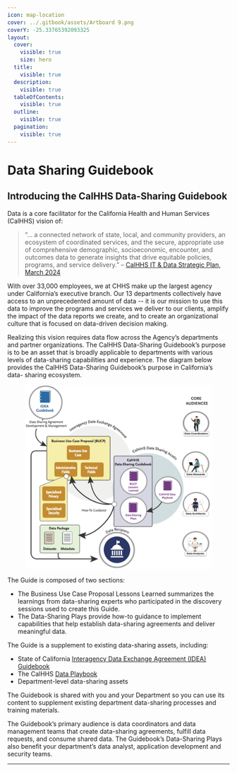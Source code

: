 ```yaml
---
icon: map-location
cover: ../.gitbook/assets/Artboard 9.png
coverY: -25.33765392093325
layout:
  cover:
    visible: true
    size: hero
  title:
    visible: true
  description:
    visible: true
  tableOfContents:
    visible: true
  outline:
    visible: true
  pagination:
    visible: true
---
```


# Data Sharing Guidebook

## Introducing the CalHHS Data-Sharing Guidebook

Data is a core facilitator for the California Health and Human Services (CalHHS) vision of:

> “… a connected network of state, local, and community providers, an ecosystem of coordinated services, and the secure, appropriate use of comprehensive demographic, socioeconomic, encounter, and outcomes data to generate insights that drive equitable policies, programs, and service delivery.” – [CalHHS IT & Data Strategic Plan, March 2024](https://osi.ca.gov/CalHHS%20IT%20and%20Data%20Strat%20Plan-March-2024-Web508-v4.pdf)

&#x20;With over 33,000 employees, we at CHHS make up the largest agency under California’s executive branch. Our 13 departments collectively have access to an unprecedented amount of data -- it is our mission to use this data to improve the programs and services we deliver to our clients, amplify the impact of the data reports we create, and to create an organizational culture that is focused on data-driven decision making.

Realizing this vision requires data flow across the Agency’s departments and partner organizations. The CalHHS Data-Sharing Guidebook’s purpose is to be an asset that is broadly applicable to departments with various levels of data-sharing capabilities and experience. The diagram below provides the CalHHS Data-Sharing Guidebook’s purpose in California’s data- sharing ecosystem.

<figure><img src="../.gitbook/assets/image (8) (1).png" alt=""><figcaption></figcaption></figure>

The Guide is composed of two sections:

* The Business Use Case Proposal Lessons Learned summarizes the learnings from data-sharing experts who participated in the discovery sessions used to create this Guide.
* The Data-Sharing Plays provide how-to guidance to implement capabilities that help establish data-sharing agreements and deliver meaningful data.

The Guide is a supplement to existing data-sharing assets, including:

* State of California [Interagency Data Exchange Agreement (IDEA) Guidebook](https://docs.data.ca.gov/interagency-data-exchange-idea-guidebook)
* The CalHHS [Data Playbook](https://chhsdata.github.io/dataplaybook/)
* Department-level data-sharing assets

The Guidebook is shared with you and your Department so you can use its content to supplement existing department data-sharing processes and training materials.

The Guidebook’s primary audience is data coordinators and data management teams that create data-sharing agreements, fulfill data requests, and consume shared data. The Guidebook’s Data-Sharing Plays also benefit your department’s data analyst, application development and security teams.

***



